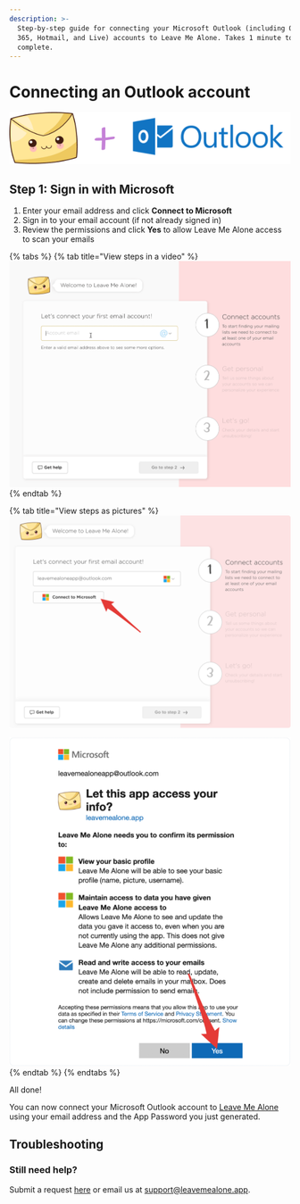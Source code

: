 ```yaml
---
description: >-
  Step-by-step guide for connecting your Microsoft Outlook (including Office
  365, Hotmail, and Live) accounts to Leave Me Alone. Takes 1 minute to
  complete.
---
```


# Connecting an Outlook account

![](../.gitbook/assets/lma+outlook.png)

## Step 1: Sign in with Microsoft

1. Enter your email address and click **Connect to Microsoft**
2. Sign in to your email account \(if not already signed in\)
3. Review the permissions and click **Yes** to allow Leave Me Alone access to scan your emails

{% tabs %}
{% tab title="View steps in a video" %}
![](../.gitbook/assets/1-connect-onboarding.gif)
{% endtab %}

{% tab title="View steps as pictures" %}
![Enter your email and click Connect to Microsoft](../.gitbook/assets/1-click-connect.png)

![Review the permissions and click Yes to allow Leave Me Alone access to scan your emails](../.gitbook/assets/2-allow-perms.png)
{% endtab %}
{% endtabs %}

All done!

You can now connect your Microsoft Outlook account to [Leave Me Alone](https://leavemealone.app/) using your email address and the App Password you just generated.

## Troubleshooting

### Still need help?

Submit a request [here](https://leavemealone.app/feedback) or email us at [support@leavemealone.app](mailto:support@leavemealone.app).


